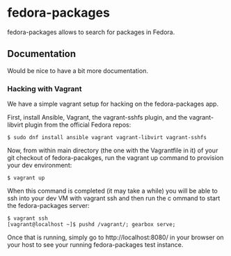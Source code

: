 # fedora-packages

fedora-packages allows to search for packages in Fedora.

## Documentation
Would be nice to have a bit more documentation.

### Hacking with Vagrant

We have a simple vagrant setup for hacking on the fedora-packages app.

First, install Ansible, Vagrant, the vagrant-sshfs plugin, and the
vagrant-libvirt plugin from the official Fedora repos:

    $ sudo dnf install ansible vagrant vagrant-libvirt vagrant-sshfs

Now, from within main directory (the one with the Vagrantfile in it)
of your git checkout of fedora-pacakges, run the vagrant up command to provision
your dev environment:

    $ vagrant up

When this command is completed (it may take a while) you will be able to
ssh into your dev VM with vagrant ssh and then run the c
ommand to start the fedora-packages server:

    $ vagrant ssh
    [vagrant@localhost ~]$ pushd /vagrant/; gearbox serve;

Once that is running, simply go to http://localhost:8080/ in your browser on
your host to see your running fedora-packages test instance.
